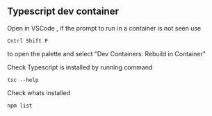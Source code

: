 ## Typescript dev container

Open in VSCode , if the prompt to run in a container is not seen use

``` Cntrl Shift P ```

to open the palette and select "Dev Containers: Rebuild in Container"

Check Typescript is installed by running command

``` tsc --help ```

Check whats installed

``` npm list ```